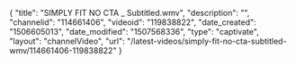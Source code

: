 {
    "title": "SIMPLY FIT NO CTA _ Subtitled.wmv",
    "description": "",
    "channelid": "114661406",
    "videoid": "119838822",
    "date_created": "1506605013",
    "date_modified": "1507568336",
    "type": "captivate",
    "layout": "channelVideo",
    "url": "\/latest-videos\/simply-fit-no-cta-subtitled-wmv\/114661406-119838822"
}